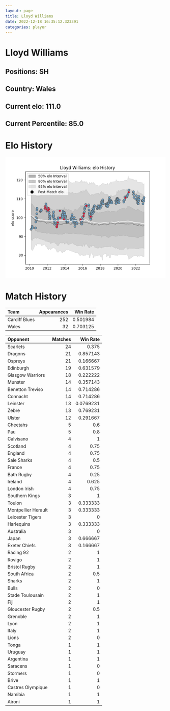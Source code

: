 ```yaml
---  
layout: page  
title: Lloyd Williams  
date: 2022-12-18 16:35:12.323391  
categories: player  
---
```

# Lloyd Williams

## Positions: SH

## Country: Wales

## Current elo: 111.0

## Current Percentile: 85.0

# Elo History


![elo history](history_LloydWilliams.png)
# Match History


| Team          |   Appearances |   Win Rate |
|:--------------|--------------:|-----------:|
| Cardiff Blues |           252 |   0.501984 |
| Wales         |            32 |   0.703125 |

| Opponent            |   Matches |   Win Rate |
|:--------------------|----------:|-----------:|
| Scarlets            |        24 |  0.375     |
| Dragons             |        21 |  0.857143  |
| Ospreys             |        21 |  0.166667  |
| Edinburgh           |        19 |  0.631579  |
| Glasgow Warriors    |        18 |  0.222222  |
| Munster             |        14 |  0.357143  |
| Benetton Treviso    |        14 |  0.714286  |
| Connacht            |        14 |  0.714286  |
| Leinster            |        13 |  0.0769231 |
| Zebre               |        13 |  0.769231  |
| Ulster              |        12 |  0.291667  |
| Cheetahs            |         5 |  0.6       |
| Pau                 |         5 |  0.8       |
| Calvisano           |         4 |  1         |
| Scotland            |         4 |  0.75      |
| England             |         4 |  0.75      |
| Sale Sharks         |         4 |  0.5       |
| France              |         4 |  0.75      |
| Bath Rugby          |         4 |  0.25      |
| Ireland             |         4 |  0.625     |
| London Irish        |         4 |  0.75      |
| Southern Kings      |         3 |  1         |
| Toulon              |         3 |  0.333333  |
| Montpellier Herault |         3 |  0.333333  |
| Leicester Tigers    |         3 |  0         |
| Harlequins          |         3 |  0.333333  |
| Australia           |         3 |  0         |
| Japan               |         3 |  0.666667  |
| Exeter Chiefs       |         3 |  0.166667  |
| Racing 92           |         2 |  1         |
| Rovigo              |         2 |  1         |
| Bristol Rugby       |         2 |  1         |
| South Africa        |         2 |  0.5       |
| Sharks              |         2 |  1         |
| Bulls               |         2 |  0         |
| Stade Toulousain    |         2 |  1         |
| Fiji                |         2 |  1         |
| Gloucester Rugby    |         2 |  0.5       |
| Grenoble            |         2 |  1         |
| Lyon                |         2 |  1         |
| Italy               |         2 |  1         |
| Lions               |         2 |  0         |
| Tonga               |         1 |  1         |
| Uruguay             |         1 |  1         |
| Argentina           |         1 |  1         |
| Saracens            |         1 |  0         |
| Stormers            |         1 |  0         |
| Brive               |         1 |  1         |
| Castres Olympique   |         1 |  0         |
| Namibia             |         1 |  1         |
| Aironi              |         1 |  1         |